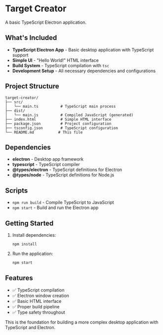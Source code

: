 # Target Creator

A basic TypeScript Electron application.

## What's Included

- **TypeScript Electron App** - Basic desktop application with TypeScript support
- **Simple UI** - "Hello World!" HTML interface
- **Build System** - TypeScript compilation with `tsc`
- **Development Setup** - All necessary dependencies and configurations

## Project Structure

```
target-creator/
├── src/
│   └── main.ts          # TypeScript main process
├── dist/
│   └── main.js          # Compiled JavaScript (generated)
├── index.html           # Simple HTML interface
├── package.json         # Project configuration
├── tsconfig.json        # TypeScript configuration
└── README.md           # This file
```

## Dependencies

- **electron** - Desktop app framework
- **typescript** - TypeScript compiler
- **@types/electron** - TypeScript definitions for Electron
- **@types/node** - TypeScript definitions for Node.js

## Scripts

- `npm run build` - Compile TypeScript to JavaScript
- `npm start` - Build and run the Electron app

## Getting Started

1. Install dependencies:
   ```bash
   npm install
   ```

2. Run the application:
   ```bash
   npm start
   ```

## Features

- ✅ TypeScript compilation
- ✅ Electron window creation
- ✅ Basic HTML interface
- ✅ Proper build pipeline
- ✅ Type safety throughout

This is the foundation for building a more complex desktop application with TypeScript and Electron.